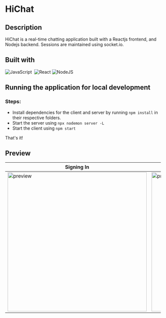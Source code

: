 # HiChat

## Description

HiChat is a real-time chatting application built with a Reactjs frontend, and Nodejs backend. Sessions are maintained using socket.io.

## Built with

![JavaScript](https://img.shields.io/badge/javascript-%23ED8B00.svg?&style=for-the-badge&logo=javascript&logoColor=white)&nbsp;
![React](https://img.shields.io/badge/react%20-%2320232a.svg?&style=for-the-badge&logo=react&logoColor=%2361DAFB)
![NodeJS](https://img.shields.io/badge/node.js%20-%2343853D.svg?&style=for-the-badge&logo=node.js&logoColor=white)&nbsp;

## Running the application for local development

### Steps:

- Install dependencies for the client and server by running `npm install` in their respective folders.
- Start the server using `npx nodemon server -L`
- Start the client using `npm start`

That's it!

## Preview

| Signing In | Entering the chat | Chatting | Checking out the room
|--- |--- |--- |---
<img src="https://i.imgur.com/4CLA3vD.png" alt="preview" height="450px"> | <img src="https://i.imgur.com/3CZqiLa.png" alt="preview" height="450px"> | <img src="https://i.imgur.com/X93WY9y.png" alt="preview" height="450px"> | <img src="https://i.imgur.com/6qExx5t.png" alt="preview" height="450px">
